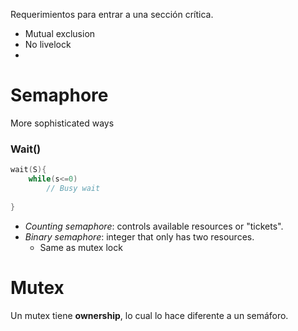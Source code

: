 Requerimientos para entrar a una sección crítica.
- Mutual exclusion
- No livelock
- 
# Semaphore
More sophisticated ways
### Wait()
```c
wait(S){
	while(s<=0)
		// Busy wait
	
}
```
- *Counting semaphore*: controls available resources or "tickets".
- *Binary semaphore*: integer that only has two resources.
	- Same as mutex lock

# Mutex
Un mutex tiene **ownership**, lo cual lo hace diferente a un semáforo.
